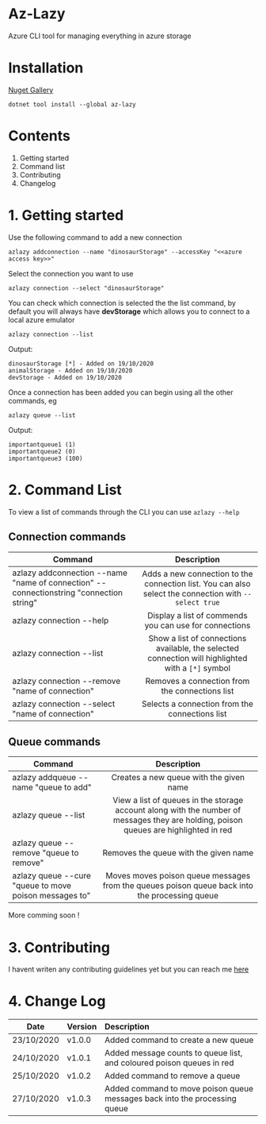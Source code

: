 # Az-Lazy
Azure CLI tool for managing everything in azure storage

# Installation

[Nuget Gallery](https://www.nuget.org/packages/az-lazy/)

`dotnet tool install --global az-lazy`

# Contents

1. Getting started
2. Command list
3. Contributing
4. Changelog

# 1. Getting started

Use the following command to add a new connection

`azlazy addconnection --name "dinosaurStorage" --accessKey "<<azure access key>>"`

Select the connection you want to use

`azlazy connection --select "dinosaurStorage"`

You can check which connection is selected the the list command, by default you will always have **devStorage** which allows you to connect to a local azure emulator

`azlazy connection --list`

Output:

```
dinosaurStorage [*] - Added on 19/10/2020
animalStorage - Added on 19/10/2020
devStorage - Added on 19/10/2020
```

Once a connection has been added you can begin using all the other commands, eg

`azlazy queue --list`

Output:

```
importantqueue1 (1)
importantqueue2 (0)
importantqueue3 (100)
```

# 2. Command List

To view a list of commands through the CLI you can use `azlazy --help`

## Connection commands

| Command   |      Description      |
|----------|:-------------:|
| azlazy addconnection --name "name of connection" --connectionstring "connection string" |  Adds a new connection to the connection list. You can also select the connection with `--select true` |
| azlazy connection --help | Display a list of commends you can use for connections   |
| azlazy connection --list | Show a list of connections available, the selected connection will highlighted with a `[*]` symbol |
| azlazy connection --remove "name of connection" | Removes a connection from the connections list |
| azlazy connection --select "name of connection" | Selects a connection from the connections list |

## Queue commands

| Command   |      Description      |
|----------|:-------------:|
| azlazy addqueue --name "queue to add" |  Creates a new queue with the given name |
| azlazy queue --list |  View a list of queues in the storage account along with the number of messages they are holding, poison queues are highlighted in red |
| azlazy queue --remove "queue to remove" | Removes the queue with the given name |
| azlazy queue --cure "queue to move poison messages to" | Moves moves poison queue messages from the queues poison queue back into the processing queue |

More comming soon !

# 3. Contributing

I havent writen any contributing guidelines yet but you can reach me [here](https://www.faesel.com/contact) 

# 4. Change Log

| Date   |      Version      |      Description      |
|----------|:-------------|:-------------|
| 23/10/2020 | v1.0.0 | Added command to create a new queue |
| 24/10/2020 | v1.0.1 | Added message counts to queue list, and coloured poison queues in red |
| 25/10/2020 | v1.0.2 | Added command to remove a queue |
| 27/10/2020 | v1.0.3 | Added command to move poison queue messages back into the processing queue |